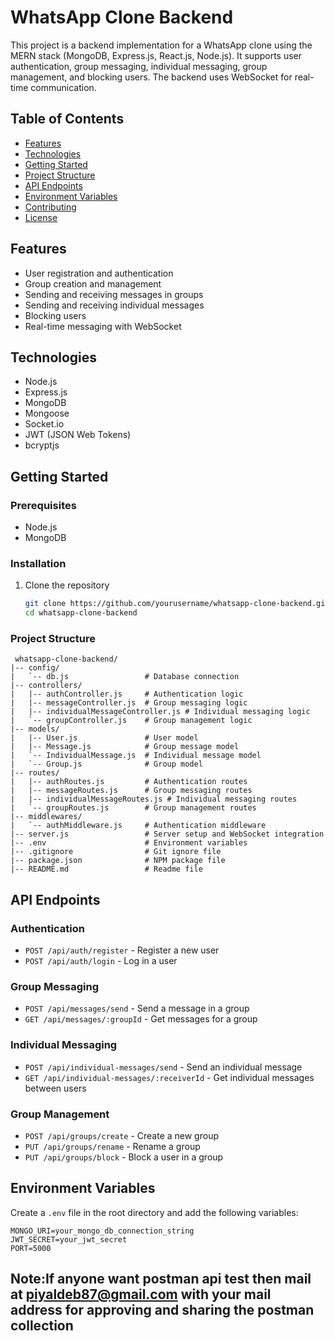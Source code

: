 # WhatsApp Clone Backend

This project is a backend implementation for a WhatsApp clone using the MERN stack (MongoDB, Express.js, React.js, Node.js). It supports user authentication, group messaging, individual messaging, group management, and blocking users. The backend uses WebSocket for real-time communication.

## Table of Contents

- [Features](#features)
- [Technologies](#technologies)
- [Getting Started](#getting-started)
- [Project Structure](#project-structure)
- [API Endpoints](#api-endpoints)
- [Environment Variables](#environment-variables)
- [Contributing](#contributing)
- [License](#license)

## Features

- User registration and authentication
- Group creation and management
- Sending and receiving messages in groups
- Sending and receiving individual messages
- Blocking users
- Real-time messaging with WebSocket

## Technologies

- Node.js
- Express.js
- MongoDB
- Mongoose
- Socket.io
- JWT (JSON Web Tokens)
- bcryptjs

## Getting Started

### Prerequisites

- Node.js
- MongoDB

### Installation

1. Clone the repository
   ```bash
   git clone https://github.com/yourusername/whatsapp-clone-backend.git
   cd whatsapp-clone-backend
###  Project Structure
```
 whatsapp-clone-backend/
|-- config/
|   `-- db.js                 # Database connection
|-- controllers/
|   |-- authController.js     # Authentication logic
|   |-- messageController.js  # Group messaging logic
|   |-- individualMessageController.js # Individual messaging logic
|   `-- groupController.js    # Group management logic
|-- models/
|   |-- User.js               # User model
|   |-- Message.js            # Group message model
|   `-- IndividualMessage.js  # Individual message model
|   `-- Group.js              # Group model
|-- routes/
|   |-- authRoutes.js         # Authentication routes
|   |-- messageRoutes.js      # Group messaging routes
|   |-- individualMessageRoutes.js # Individual messaging routes
|   `-- groupRoutes.js        # Group management routes
|-- middlewares/
|   `-- authMiddleware.js     # Authentication middleware
|-- server.js                 # Server setup and WebSocket integration
|-- .env                      # Environment variables
|-- .gitignore                # Git ignore file
|-- package.json              # NPM package file
|-- README.md                 # Readme file
```
## API Endpoints

### Authentication

- `POST /api/auth/register` - Register a new user
- `POST /api/auth/login` - Log in a user

### Group Messaging

- `POST /api/messages/send` - Send a message in a group
- `GET /api/messages/:groupId` - Get messages for a group

### Individual Messaging

- `POST /api/individual-messages/send` - Send an individual message
- `GET /api/individual-messages/:receiverId` - Get individual messages between users

### Group Management

- `POST /api/groups/create` - Create a new group
- `PUT /api/groups/rename` - Rename a group
- `PUT /api/groups/block` - Block a user in a group

## Environment Variables

Create a `.env` file in the root directory and add the following variables:

```plaintext
MONGO_URI=your_mongo_db_connection_string
JWT_SECRET=your_jwt_secret
PORT=5000

```
## Note:If anyone want postman api test then mail at piyaldeb87@gmail.com with your mail address for approving and sharing the postman collection
